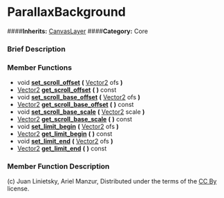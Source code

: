 #  ParallaxBackground  
####**Inherits:** [CanvasLayer](class_canvaslayer)
####**Category:** Core

###  Brief Description  


###  Member Functions 
  * void  **[set&#95;scroll&#95;offset](#set_scroll_offset)**  **(** [Vector2](class_vector2) ofs  **)**
  * [Vector2](class_vector2)  **[get&#95;scroll&#95;offset](#get_scroll_offset)**  **(** **)** const
  * void  **[set&#95;scroll&#95;base&#95;offset](#set_scroll_base_offset)**  **(** [Vector2](class_vector2) ofs  **)**
  * [Vector2](class_vector2)  **[get&#95;scroll&#95;base&#95;offset](#get_scroll_base_offset)**  **(** **)** const
  * void  **[set&#95;scroll&#95;base&#95;scale](#set_scroll_base_scale)**  **(** [Vector2](class_vector2) scale  **)**
  * [Vector2](class_vector2)  **[get&#95;scroll&#95;base&#95;scale](#get_scroll_base_scale)**  **(** **)** const
  * void  **[set&#95;limit&#95;begin](#set_limit_begin)**  **(** [Vector2](class_vector2) ofs  **)**
  * [Vector2](class_vector2)  **[get&#95;limit&#95;begin](#get_limit_begin)**  **(** **)** const
  * void  **[set&#95;limit&#95;end](#set_limit_end)**  **(** [Vector2](class_vector2) ofs  **)**
  * [Vector2](class_vector2)  **[get&#95;limit&#95;end](#get_limit_end)**  **(** **)** const

###  Member Function Description  


(c) Juan Linietsky, Ariel Manzur, Distributed under the terms of the [CC By](https://creativecommons.org/licenses/by/3.0/legalcode) license.
